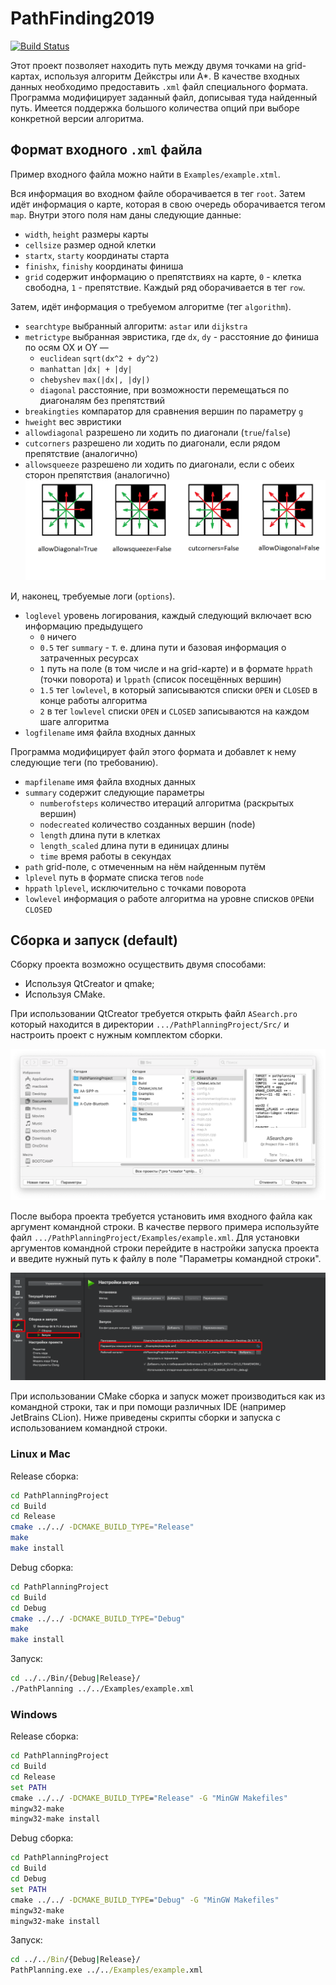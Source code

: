 # PathFinding2019
[![Build Status](https://travis-ci.com/vetand/PathFinding2019.svg?branch=master)](https://travis-ci.org/vetand/PathFinding2019)

Этот проект позволяет находить путь между двумя точками на grid-картах, используя алгоритм Дейкстры или A*. В качестве входных данных необходимо предоставить `.xml` файл специального формата. Программа модифицирует заданный файл, дописывая туда найденный путь. Имеется поддержка большого количества опций при выборе конкретной версии алгоритма.

## Формат входного `.xml` файла
Пример входного файла можно найти в `Examples/example.xtml`.

Вся информация во входном файле оборачивается в тег `root`.
Затем идёт информация о карте, которая в свою очередь оборачивается тегом `map`.
Внутри этого поля нам даны следующие данные:
+ `width`, `height` размеры карты
+ `cellsize` размер одной клетки
+ `startx`, `starty` координаты старта
+ `finishx`, `finishy` координаты финиша
+ `grid` содержит информацию о препятствиях на карте, `0` - клетка свободна, `1` - препятствие. Каждый ряд оборачивается в тег `row`.

Затем, идёт информация о требуемом алгоритме (тег `algorithm`).
+ `searchtype` выбранный алгоритм: `astar` или `dijkstra`
+ `metrictype` выбранная эвристика, где `dx`, `dy` - расстояние до финиша по осям OX и OY &mdash;
    + `euclidean` `sqrt(dx^2 + dy^2)`
    + `manhattan` `|dx| + |dy|`
    + `chebyshev` `max(|dx|, |dy|)`
    + `diagonal` расстояние, при возможности перемещаться по диагоналям без препятствий
+ `breakingties` компаратор для сравнения вершин по параметру `g`
+ `hweight` вес эвристики
+ `allowdiagonal` разрешено ли ходить по диагонали (`true`/`false`)
+ `cutcorners` разрешено ли ходить по диагонали, если рядом препятствие (аналогично)
+ `allowsqueeze` разрешено ли ходить по диагонали, если с обеих сторон препятствия (аналогично)
![comics](./Images/MoveOptions.png)

И, наконец, требуемые логи (`options`).
+ `loglevel` уровень логирования, каждый следующий включает всю информацию предыдущего
    + `0` ничего
    + `0.5` тег `summary` - т. е. длина пути и базовая информация о затраченных ресурсах
    + `1` путь на поле (в том числе и на grid-карте) и в формате `hppath` (точки поворота) и `lppath` (список посещённых вершин)
    + `1.5` тег `lowlevel`, в который записываются списки `OPEN` и `CLOSED` в конце работы алгоритма
    + `2` в тег `lowlevel` списки `OPEN` и `CLOSED` записываются на каждом шаге алгоритма
+ `logfilename` имя файла входных данных

Программа модифицирует файл этого формата и добавлет к нему следующие теги (по требованию).

+ `mapfilename` имя файла входных данных
+ `summary` содержит следующие параметры
    + `numberofsteps` количество итераций алгоритма (раскрытых вершин)
    + `nodecreated` количество созданных вершин (node)
    + `length` длина пути в клетках
    + `length_scaled` длина пути в единицах длины
    + `time` время работы в секундах
+ `path` grid-поле, с отмеченным на нём найденным путём
+ `lplevel` путь в формате списка тегов `node`
+ `hppath` `lplevel`, исключительно с точками поворота
+ `lowlevel` информация о работе алгоритма на уровне списков `OPEN`и `CLOSED`

## Сборка и запуск (default)

  Сборку проекта возможно осуществить двумя способами:
  - Используя QtCreator и qmake;
  - Используя CMake.

  При использовании QtCreator требуется открыть файл `ASearch.pro` который находится в директории `.../PathPlanningProject/Src/` и настроить проект с нужным комплектом сборки.

  ![qt_open](./Images/qt1.png)

  После выбора проекта требуется установить имя входного файла как аргумент командной строки. В качестве первого примера используйте файл `.../PathPlanningProject/Examples/example.xml`. Для установки аргументов командной строки перейдите в настройки запуска проекта и введите нужный путь к файлу в поле "Параметры командной строки".

  ![qt_arg](./Images/qt2.png)

  При использовании CMake сборка и запуск может производиться как из командной строки, так и при помощи различных IDE (например JetBrains CLion). Ниже приведены скрипты сборки и запуска с использованием командной строки.

  ### Linux и Mac
  Release сборка:
  ```bash
  cd PathPlanningProject
  cd Build
  cd Release
  cmake ../../ -DCMAKE_BUILD_TYPE="Release"
  make
  make install
  ```

  Debug сборка:
  ```bash
  cd PathPlanningProject
  cd Build
  cd Debug
  cmake ../../ -DCMAKE_BUILD_TYPE="Debug"
  make
  make install
  ```

  Запуск:
  ```bash
  cd ../../Bin/{Debug|Release}/
  ./PathPlanning ../../Examples/example.xml
  ```
  ### Windows
  Release сборка:
  ```cmd
  cd PathPlanningProject
  cd Build
  cd Release
  set PATH
  cmake ../../ -DCMAKE_BUILD_TYPE="Release" -G "MinGW Makefiles"
  mingw32-make
  mingw32-make install
  ```

  Debug сборка:
  ```cmd
  cd PathPlanningProject
  cd Build
  cd Debug
  set PATH
  cmake ../../ -DCMAKE_BUILD_TYPE="Debug" -G "MinGW Makefiles"
  mingw32-make
  mingw32-make install
  ```

  Запуск:
  ```cmd
  cd ../../Bin/{Debug|Release}/
  PathPlanning.exe ../../Examples/example.xml
